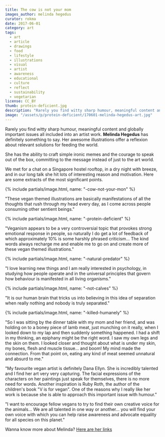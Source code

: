 ```yaml
---
title: The cow is not your mom
images_author: melinda hegedus
curator: rokma
date: 2017-06-01
category: art
tags:
  - art
  - article
  - drawings
  - food
  - lifestyle
  - illustrations
  - visual
  - artist
  - awareness
  - educational
  - culture
  - reflect
  - sustainability
  - vegetarian
license: CC_BY
thumb: protein-deficient.jpg
description: "Rarely you find witty sharp humour, meaningful content and globally important issues all included into an artist work. Melinda has definitely something to say. Her awesome illustrations offer a reflexion about relevant solutions for feeding the world. She has the ability to craft simple ironic memes and the courage to speak out of the box, committing to the message instead of just to the art world."
image: "/assets/p/protein-deficient/170601-melinda-hegedus-art.jpg"
---
```


Rarely you find witty sharp humour, meaningful content and globally important issues all included into an artist work. **Melinda Hegedus** has definitely something to say. Her awesome illustrations offer a reflexion about relevant solutions for feeding the world.

She has the ability to craft simple ironic memes and the courage to speak out of the box, committing to the message instead of just to the art world.

We met for a chat on a Singapore hostel rooftop, in a dry night with breeze, and in our long talk she hit lots of interesting reason and motivation. Here are some extracts of the most significant points.

{% include partials/image.html, name: "-cow-not-your-mon" %}

"These vegan themed illustrations are basically manifestations of all the thoughts that rush through my head every day, as I come across people consuming other sentient beings."

{% include partials/image.html, name: "-protein-deficient" %}

"Veganism appears to be a very controversial topic that provokes strong emotional response in people, so naturally I do get a lot of feedback of which approximately 10% is some harshly phrased criticism... The kind words always recharge me and enable me to go on and create more of these vegan themed illustrations."

{% include partials/image.html, name: "-natural-predator" %}

"I love learning new things and I am really interested in psychology, in studying how people operate and in the universal principles that govern how behaviour is manifested in all living organisms."

{% include partials/image.html, name: "-not-calves" %}

"It is our human brain that tricks us into believing in this idea of separation when really nothing and nobody is truly separated."

{% include partials/image.html, name: "-killed-humanely" %}

"So I was sitting by the dinner table with my mom and her friend, and was holding on to a boney piece of lamb meat, just munching on it really, when I looked down to my lap and then suddenly something happened. I had a shift in my thinking, an epiphany might be the right word. I saw my own legs and the skin on them. I looked closer and thought about what is under my skin, my bones, flesh and muscle tissue... and boom! My mind made the connection. From that point on, eating any kind of meat seemed unnatural and absurd to me."

"My favourite vegan artist is definitely Dana Ellyn. She is incredibly talented and I find her art very very capturing. The facial expressions of the characters on her paintings just speak for themselves, there is no more need for words. Another inspiration is Ruby Roth, the author of the children's book "V is for vegan". One of the reasons why I really like her work is because she is able to approach this important issue with humour."

"I want to encourage fellow vegans to try to find their own creative voice for the animals... We are all talented in one way or another... you will find your own voice with which you can help raise awareness and advocate equality for all species on this planet."

Wanna know more about Melinda? [Here are her links](/images_author/melinda-hegedus/)
